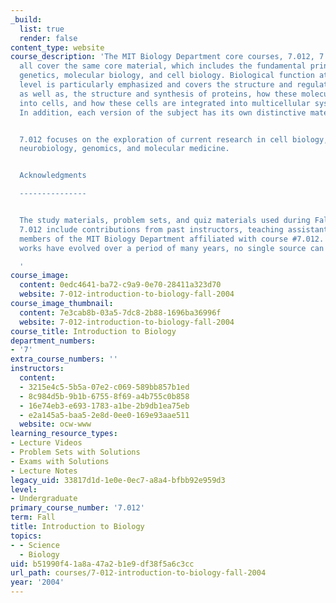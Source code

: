 ```yaml
---
_build:
  list: true
  render: false
content_type: website
course_description: 'The MIT Biology Department core courses, 7.012, 7.013, and 7.014,
  all cover the same core material, which includes the fundamental principles of biochemistry,
  genetics, molecular biology, and cell biology. Biological function at the molecular
  level is particularly emphasized and covers the structure and regulation of genes,
  as well as, the structure and synthesis of proteins, how these molecules are integrated
  into cells, and how these cells are integrated into multicellular systems and organisms.
  In addition, each version of the subject has its own distinctive material.


  7.012 focuses on the exploration of current research in cell biology, immunology,
  neurobiology, genomics, and molecular medicine.


  Acknowledgments

  ---------------


  The study materials, problem sets, and quiz materials used during Fall 2004 for
  7.012 include contributions from past instructors, teaching assistants, and other
  members of the MIT Biology Department affiliated with course #7.012. Since the following
  works have evolved over a period of many years, no single source can be attributed.

  '
course_image:
  content: 0edc4641-ba72-c9a9-0e70-28411a323d70
  website: 7-012-introduction-to-biology-fall-2004
course_image_thumbnail:
  content: 7e3cab8b-03a5-7dc8-2b88-1696ba36996f
  website: 7-012-introduction-to-biology-fall-2004
course_title: Introduction to Biology
department_numbers:
- '7'
extra_course_numbers: ''
instructors:
  content:
  - 3215e4c5-5b5a-07e2-c069-589bb857b1ed
  - 8c984d5b-9b1b-6755-8f69-a4b755c0b858
  - 16e74eb3-e693-1783-a1be-2b9db1ea75eb
  - e2a145a5-baa5-2e8d-0ee0-169e93aae511
  website: ocw-www
learning_resource_types:
- Lecture Videos
- Problem Sets with Solutions
- Exams with Solutions
- Lecture Notes
legacy_uid: 33817d1d-1e0e-0ec7-a8a4-bfbb92e959d3
level:
- Undergraduate
primary_course_number: '7.012'
term: Fall
title: Introduction to Biology
topics:
- - Science
  - Biology
uid: b51990f4-1a8a-47a2-b1e9-df38f5a6c3cc
url_path: courses/7-012-introduction-to-biology-fall-2004
year: '2004'
---
```

